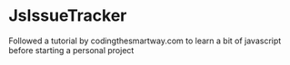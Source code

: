 # JsIssueTracker
Followed a tutorial by codingthesmartway.com to learn a bit of javascript before starting a personal project
